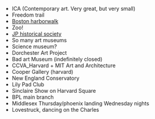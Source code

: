  - ICA (Contemporary art. Very great, but very small)
 - Freedom trail
 - [Boston harborwalk](https://www.bostonharborwalk.org/)
 - Zoo!
 - [JP historical society](https://www.jphs.org/about)
 - So many art museums
 - Science museum?
 - Dorchester Art Project
 - Bad art Museum (indefinitely closed)
 - CCVA_Harvard + MIT Art and Architecture
 - Cooper Gallery (harvard)
 - New England Conservatory
 - Lily Pad Club
 - Sinclaire Show on Harvard Square
 - BPL main branch
 - Middlesex Thursday/phoenix landing Wednesday nights
 - Lovestruck, dancing on the Charles
